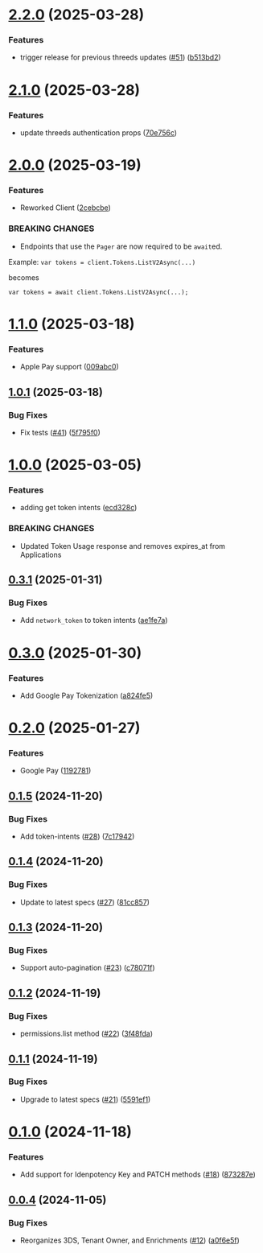 # [2.2.0](https://github.com/Basis-Theory/dotnet-sdk/compare/v2.1.0...v2.2.0) (2025-03-28)


### Features

* trigger release for previous threeds updates ([#51](https://github.com/Basis-Theory/dotnet-sdk/issues/51)) ([b513bd2](https://github.com/Basis-Theory/dotnet-sdk/commit/b513bd22d912463b03786b57e6bf7f7f14d77fd9))

# [2.1.0](https://github.com/Basis-Theory/dotnet-sdk/compare/v2.0.0...v2.1.0) (2025-03-28)


### Features

* update threeds authentication props ([70e756c](https://github.com/Basis-Theory/dotnet-sdk/commit/70e756c8e16ad641b59cac84103026a3adc167a5))

# [2.0.0](https://github.com/Basis-Theory/dotnet-sdk/compare/v1.1.0...v2.0.0) (2025-03-19)


### Features

* Reworked Client ([2cebcbe](https://github.com/Basis-Theory/dotnet-sdk/commit/2cebcbef4cdef93d8bb6551190f59677b70aed8a))


### BREAKING CHANGES

* Endpoints that use the `Pager` are now required to be `await`ed.

Example:
`var tokens = client.Tokens.ListV2Async(...)`

becomes

`var tokens = await client.Tokens.ListV2Async(...);`

# [1.1.0](https://github.com/Basis-Theory/dotnet-sdk/compare/v1.0.1...v1.1.0) (2025-03-18)


### Features

* Apple Pay support ([009abc0](https://github.com/Basis-Theory/dotnet-sdk/commit/009abc01e426e4c64f66fd357acf122777f910d8))

## [1.0.1](https://github.com/Basis-Theory/dotnet-sdk/compare/v1.0.0...v1.0.1) (2025-03-18)


### Bug Fixes

* Fix tests ([#41](https://github.com/Basis-Theory/dotnet-sdk/issues/41)) ([5f795f0](https://github.com/Basis-Theory/dotnet-sdk/commit/5f795f08fe0a650edb90342303d369d18a3a6ad5))

# [1.0.0](https://github.com/Basis-Theory/dotnet-sdk/compare/v0.3.1...v1.0.0) (2025-03-05)


### Features

* adding get token intents ([ecd328c](https://github.com/Basis-Theory/dotnet-sdk/commit/ecd328cc4c7889ee8328fd3f92228e79e605c545))


### BREAKING CHANGES

* Updated Token Usage response and removes expires_at from Applications

## [0.3.1](https://github.com/Basis-Theory/dotnet-sdk/compare/v0.3.0...v0.3.1) (2025-01-31)


### Bug Fixes

* Add `network_token` to token intents ([ae1fe7a](https://github.com/Basis-Theory/dotnet-sdk/commit/ae1fe7acb8f1e40ae53d3a53203458b469b443c7))

# [0.3.0](https://github.com/Basis-Theory/dotnet-sdk/compare/v0.2.0...v0.3.0) (2025-01-30)


### Features

* Add Google Pay Tokenization ([a824fe5](https://github.com/Basis-Theory/dotnet-sdk/commit/a824fe556df9fb541286cdcf6a1b014fc39260f6))

# [0.2.0](https://github.com/Basis-Theory/dotnet-sdk/compare/v0.1.5...v0.2.0) (2025-01-27)


### Features

* Google Pay ([1192781](https://github.com/Basis-Theory/dotnet-sdk/commit/11927817cfc6c073c64db19e6baaeec6e704872e))

## [0.1.5](https://github.com/Basis-Theory/dotnet-sdk/compare/v0.1.4...v0.1.5) (2024-11-20)


### Bug Fixes

* Add token-intents ([#28](https://github.com/Basis-Theory/dotnet-sdk/issues/28)) ([7c17942](https://github.com/Basis-Theory/dotnet-sdk/commit/7c17942da3d1d9c902de8f1ee45b6493fd777f65))

## [0.1.4](https://github.com/Basis-Theory/dotnet-sdk/compare/v0.1.3...v0.1.4) (2024-11-20)


### Bug Fixes

* Update to latest specs ([#27](https://github.com/Basis-Theory/dotnet-sdk/issues/27)) ([81cc857](https://github.com/Basis-Theory/dotnet-sdk/commit/81cc857db3d36d2d5f6ab0617b3112a1a1e47d3f))

## [0.1.3](https://github.com/Basis-Theory/dotnet-sdk/compare/v0.1.2...v0.1.3) (2024-11-20)


### Bug Fixes

* Support auto-pagination ([#23](https://github.com/Basis-Theory/dotnet-sdk/issues/23)) ([c78071f](https://github.com/Basis-Theory/dotnet-sdk/commit/c78071fe60c4bae731613eb5ba81451f2a341623))

## [0.1.2](https://github.com/Basis-Theory/dotnet-sdk/compare/v0.1.1...v0.1.2) (2024-11-19)


### Bug Fixes

* permissions.list method ([#22](https://github.com/Basis-Theory/dotnet-sdk/issues/22)) ([3f48fda](https://github.com/Basis-Theory/dotnet-sdk/commit/3f48fda2a18a56376669c162ad0307e2611e4206))

## [0.1.1](https://github.com/Basis-Theory/dotnet-sdk/compare/v0.1.0...v0.1.1) (2024-11-19)


### Bug Fixes

* Upgrade to latest specs ([#21](https://github.com/Basis-Theory/dotnet-sdk/issues/21)) ([5591ef1](https://github.com/Basis-Theory/dotnet-sdk/commit/5591ef1a68f814a8f7a5f9399c1af5e5e1b40381))

# [0.1.0](https://github.com/Basis-Theory/dotnet-sdk/compare/v0.0.4...v0.1.0) (2024-11-18)


### Features

* Add support for Idenpotency Key and PATCH methods ([#18](https://github.com/Basis-Theory/dotnet-sdk/issues/18)) ([873287e](https://github.com/Basis-Theory/dotnet-sdk/commit/873287e30ece92bed440a1061510289fd60993da))

## [0.0.4](https://github.com/Basis-Theory/dotnet-sdk/compare/v0.0.3...v0.0.4) (2024-11-05)


### Bug Fixes

* Reorganizes 3DS, Tenant Owner, and Enrichments ([#12](https://github.com/Basis-Theory/dotnet-sdk/issues/12)) ([a0f6e5f](https://github.com/Basis-Theory/dotnet-sdk/commit/a0f6e5f83a9098137139059b9ac36f58dac53af4))
